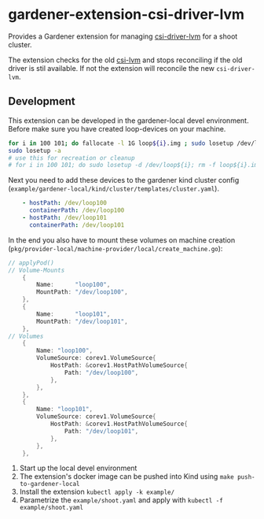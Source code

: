 # gardener-extension-csi-driver-lvm

Provides a Gardener extension for managing [csi-driver-lvm](https://github.com/metal-stack/csi-driver-lvm) for a shoot cluster.

The extension checks for the old [csi-lvm](https://github.com/metal-stack/csi-lvm/tree/master) and stops reconciling if the old driver is stil available.
If not the extension will reconcile the new `csi-driver-lvm`.

## Development

This extension can be developed in the gardener-local devel environment. Before make sure you have created loop-devices on your machine.

```sh
for i in 100 101; do fallocate -l 1G loop${i}.img ; sudo losetup /dev/loop${i} loop${i}.img; done
sudo losetup -a
# use this for recreation or cleanup
# for i in 100 101; do sudo losetup -d /dev/loop${i}; rm -f loop${i}.img; done
```

Next you need to add these devices to the gardener kind cluster config (`example/gardener-local/kind/cluster/templates/cluster.yaml`).
```yaml
    - hostPath: /dev/loop100
      containerPath: /dev/loop100
    - hostPath: /dev/loop101
      containerPath: /dev/loop101
```

In the end you also have to mount these volumes on machine creation (`pkg/provider-local/machine-provider/local/create_machine.go`):

```go
// applyPod()
// Volume-Mounts
    {
        Name:      "loop100",
        MountPath: "/dev/loop100",
    },
    {
        Name:      "loop101",
        MountPath: "/dev/loop101",
    },
// Volumes
    {
        Name: "loop100",
        VolumeSource: corev1.VolumeSource{
            HostPath: &corev1.HostPathVolumeSource{
                Path: "/dev/loop100",
            },
        },
    },
    {
        Name: "loop101",
        VolumeSource: corev1.VolumeSource{
            HostPath: &corev1.HostPathVolumeSource{
                Path: "/dev/loop101",
            },
        },
    },
```

1. Start up the local devel environment
1. The extension's docker image can be pushed into Kind using `make push-to-gardener-local`
1. Install the extension `kubectl apply -k example/`
1. Parametrize the `example/shoot.yaml` and apply with `kubectl -f example/shoot.yaml`